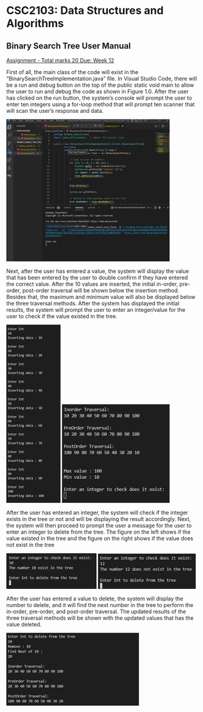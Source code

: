# CSC2103: Data Structures and Algorithms
## Binary Search Tree User Manual

<ins>Assignment - Total marks 20 Due: Week 12</ins>

First of all, the main class of the code will exist in the “BinarySearchTreeImplementation.java” file. In Visual Studio Code, there will be a run and debug button on the top of the public static void main to allow the user to run and debug the code as shown in Figure 1.0. After the user has clicked on the run button, the system’s console will prompt the user to enter ten integers using a for-loop method that will prompt ten scanner that will scan the user’s response and data. 

![alt text](https://github.com/WaiS00/binary-search-tree/blob/main/usermanual_pics/Figure1.png?raw=true)

Next, after the user has entered a value, the system will display the value that has been entered by the user to double confirm if they have entered the correct value. After the 10 values are inserted, the initial in-order, pre-order, post-order traversal will be shown below the insertion method. Besides that, the maximum and minimum value will also be displayed below the three traversal methods. After the system has displayed the initial results, the system will prompt the user to enter an integer/value for the user to check if the value existed in the tree. 


![alt text](https://github.com/WaiS00/binary-search-tree/blob/main/usermanual_pics/Figure2.png?raw=true)
![alt text](https://github.com/WaiS00/binary-search-tree/blob/main/usermanual_pics/Figure2.1.png?raw=true)


After the user has entered an integer, the system will check if the integer exists in the tree or not and will be displaying the result accordingly. Next, the system will then proceed to prompt the user a message for the user to enter an integer to delete from the tree. The figure on the left shows if the value existed in the tree and the figure on the right shows if the value does not exist in the tree

![alt text](https://github.com/WaiS00/binary-search-tree/blob/main/usermanual_pics/Figure3.png?raw=true)
![alt text](https://github.com/WaiS00/binary-search-tree/blob/main/usermanual_pics/Figure3.1.png?raw=true)

After the user has entered a value to delete, the system will display the number to delete, and it will find the next number in the tree to perform the in-order, pre-order, and post-order traversal. The updated results of the three traversal methods will be shown with the updated values that has the value deleted. 



![alt text](https://github.com/WaiS00/binary-search-tree/blob/main/usermanual_pics/Figure4.png?raw=true)




